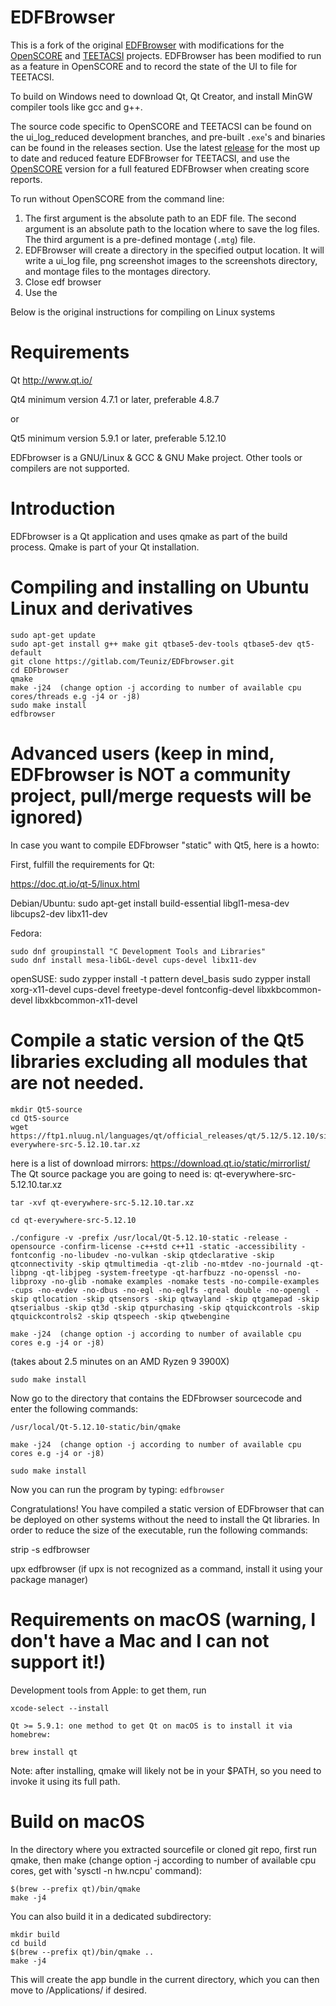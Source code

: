 # EDFBrowser
This is a fork of the original [EDFBrowser](https://gitlab.com/Teuniz/EDFbrowser) with modifications for the [OpenSCORE](https://github.com/DWonGH/OpenSCORE) and [TEETACSI](https://github.com/DWonGH/TEETACSI)
projects. EDFBrowser has been modified to run as a feature in OpenSCORE and to record the state of the UI to file for TEETACSI.

To build on Windows need to download Qt, Qt Creator, and install MinGW compiler tools like gcc and g++.

The source code specific to OpenSCORE and TEETACSI can be found on the ui_log_reduced development branches, and pre-built ```.exe```'s and binaries can be found in the 
releases section. Use the latest [release](https://github.com/d3-worgan/edfbrowser/releases) for the most up to date and reduced feature EDFBrowser for TEETACSI, 
and use the [OpenSCORE](https://github.com/d3-worgan/edfbrowser/releases/tag/v2.0) version for a full featured EDFBrowser when creating score reports.

To run without OpenSCORE from the command line:
1. The first argument is the absolute path to an EDF file. The second 
argument is an absolute path to the location where to save the log files. The third argument is a pre-defined montage (```.mtg```) file.
2. EDFBrowser will create a directory in the specified output location. It will write a ui_log file, png screenshot
images to the screenshots directory, and montage files to the montages directory.
3. Close edf browser
4. Use the 


Below is the original instructions for compiling on Linux systems

# Requirements
Qt  http://www.qt.io/

Qt4 minimum version 4.7.1 or later, preferable 4.8.7

or

Qt5 minimum version 5.9.1 or later, preferable 5.12.10

EDFbrowser is a GNU/Linux & GCC & GNU Make project. Other tools or compilers are not supported.


Introduction
============

EDFbrowser is a Qt application and uses qmake as part of the build process.
Qmake is part of your Qt installation.



Compiling and installing on Ubuntu Linux and derivatives
========================================================
```
sudo apt-get update
sudo apt-get install g++ make git qtbase5-dev-tools qtbase5-dev qt5-default
git clone https://gitlab.com/Teuniz/EDFbrowser.git
cd EDFbrowser
qmake
make -j24  (change option -j according to number of available cpu cores/threads e.g -j4 or -j8)
sudo make install
edfbrowser
```



Advanced users (keep in mind, EDFbrowser is NOT a community project, pull/merge requests will be ignored)
=========================================================================================================

In case you want to compile EDFbrowser "static" with Qt5, here is a howto:

First, fulfill the requirements for Qt:

https://doc.qt.io/qt-5/linux.html

Debian/Ubuntu: sudo apt-get install build-essential libgl1-mesa-dev libcups2-dev libx11-dev

Fedora: 
```
sudo dnf groupinstall "C Development Tools and Libraries"
sudo dnf install mesa-libGL-devel cups-devel libx11-dev
```
openSUSE: sudo zypper install -t pattern devel_basis
          sudo zypper install xorg-x11-devel cups-devel freetype-devel fontconfig-devel libxkbcommon-devel libxkbcommon-x11-devel

# Compile a static version of the Qt5 libraries excluding all modules that are not needed.
```
mkdir Qt5-source
cd Qt5-source
wget https://ftp1.nluug.nl/languages/qt/official_releases/qt/5.12/5.12.10/single/qt-everywhere-src-5.12.10.tar.xz
```
here is a list of download mirrors: https://download.qt.io/static/mirrorlist/
The Qt source package you are going to need is: qt-everywhere-src-5.12.10.tar.xz
```
tar -xvf qt-everywhere-src-5.12.10.tar.xz

cd qt-everywhere-src-5.12.10

./configure -v -prefix /usr/local/Qt-5.12.10-static -release -opensource -confirm-license -c++std c++11 -static -accessibility -fontconfig -no-libudev -no-vulkan -skip qtdeclarative -skip qtconnectivity -skip qtmultimedia -qt-zlib -no-mtdev -no-journald -qt-libpng -qt-libjpeg -system-freetype -qt-harfbuzz -no-openssl -no-libproxy -no-glib -nomake examples -nomake tests -no-compile-examples -cups -no-evdev -no-dbus -no-egl -no-eglfs -qreal double -no-opengl -skip qtlocation -skip qtsensors -skip qtwayland -skip qtgamepad -skip qtserialbus -skip qt3d -skip qtpurchasing -skip qtquickcontrols -skip qtquickcontrols2 -skip qtspeech -skip qtwebengine

make -j24  (change option -j according to number of available cpu cores e.g -j4 or -j8)
```
(takes about 2.5 minutes on an AMD Ryzen 9 3900X)
```
sudo make install
```
Now go to the directory that contains the EDFbrowser sourcecode and enter the following commands:
```
/usr/local/Qt-5.12.10-static/bin/qmake

make -j24  (change option -j according to number of available cpu cores e.g -j4 or -j8)

sudo make install
```

Now you can run the program by typing: ```edfbrowser```

Congratulations!
You have compiled a static version of EDFbrowser that can be deployed on other systems without the need
to install the Qt libraries.
In order to reduce the size of the executable, run the following commands:

strip -s edfbrowser

upx edfbrowser (if upx is not recognized as a command, install it using your package manager)



Requirements on macOS (warning, I don't have a Mac and I can not support it!)
=====================

Development tools from Apple: to get them, run
```
xcode-select --install

Qt >= 5.9.1: one method to get Qt on macOS is to install it via homebrew:

brew install qt
```
Note: after installing, qmake will likely not be in your $PATH, so you need to invoke it using its full path.


Build on macOS
==============

In the directory where you extracted sourcefile or cloned git repo, first run qmake, then make
(change option -j according to number of available cpu cores, get with 'sysctl -n hw.ncpu' command):
```
$(brew --prefix qt)/bin/qmake
make -j4
```
You can also build it in a dedicated subdirectory:
```
mkdir build
cd build
$(brew --prefix qt)/bin/qmake ..
make -j4
```
This will create the app bundle in the current directory, which you can then move to /Applications/ if desired.





